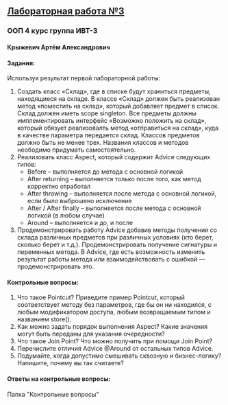 ## [Лабораторная работа №3](https://vk.com/@javaoop-laboratornaya-3)
### ООП 4 курс группа ИВТ-3 
#### Крыжевич Артём Александрович
#### Задания:
Используя результат первой лабораторной работы:
1. Создать класс «Склад», где в списке будут храниться предметы, находящиеся на складе. В классе «Склад» должен быть реализован метод «поместить на склад», который добавляет предмет в список. Склад должен иметь scope singleton.
Все предметы должны имплементировать интерфейс «Возможно положить на склад», который обязует реализовалть метод «отправиться на склад», куда в качестве параметра передается склад. Классов предметов должно быть не менее трех.
Названия классов и методов неободимо придумать самостоятельно.
2. Реализовать класс Aspect, который содержит Advice следующих типов:
	- Before – выполняется до метода с основной логикой
	- After returning – выполняется только после того, как метод корректно отработал
	- After throwing – выполняется после метода с основной логикой, если было выброшено исключение
	- After / After finally – выполняется после метода с основной логикой (в любом случае)
	- Around – выполняется и до, и после
3. Продемонстрировать работу Advice добавив методы получения со склада различных предметов при различных условиях (кто берет, сколько берет и т.д.).
Продемонстрировать получение сигнатуры и переменных метода.
В Advice, где есть возможность изменить результат работы метода или взаимодействовать с ошибкой — продемонстрировать это.
#### Контрольные вопросы:
1. Что такое Pointcut? Приведите пример Pointcut, который соответствует методу без параметров, где бы он ни находился, с любым модификатором доступа, любым возвращаемым типом и названием store().
2. Как можно задать порядок выполнения Aspect? Какие значения могут быть переданы для указания очередности?
3. Что такое Join Point? Что можно получить при помощи Join Point?
4. Перечислите отличия Advice @Around от остальных типов Advice.
5. Подумайте, когда допустимо смешивать сквозную и бизнес-логику? Напишите, почему вы так считаете?
#### Ответы на контрольные вопросы:
Папка "Контрольные вопросы"